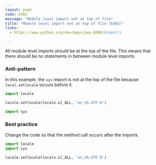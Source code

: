 ```yaml
---
layout: page
code: E402
message: "Module level import not at top of file"
title: "Module level import not at top of file (E402)"
links:
  - https://www.python.org/dev/peps/pep-0008/#imports

---
```


All module level imports should be at the top of the file. This means that there should be no statements in between module level imports.

### Anti-pattern

In this example, the `sys` import is not at the top of the file because `local.setlocale` occurs before it.

```python
import locale

locale.setlocale(locale.LC_ALL, 'en_US.UTF-8')

import sys
```

### Best practice

Change the code so that the method call occurs after the imports.

```python
import locale
import sys

locale.setlocale(locale.LC_ALL, 'en_US.UTF-8')
```
